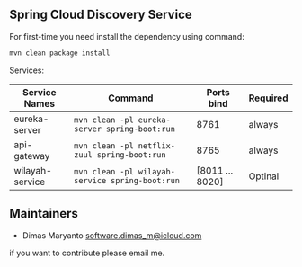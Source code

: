 ## Spring Cloud Discovery Service

For first-time you need install the dependency using command:

```bash
mvn clean package install
```

Services: 

| Service Names     | Command                                          | Ports bind         | Required    |
|---                |---                                               |---                 | ---         |
| eureka-server     | `mvn clean -pl eureka-server spring-boot:run`    | 8761               | always      |
| api-gateway       | `mvn clean -pl netflix-zuul spring-boot:run`     | 8765               | always      |
| wilayah-service   | `mvn clean -pl wilayah-service spring-boot:run`  | [8011 ... 8020]    | Optinal     |

## Maintainers

- Dimas Maryanto <software.dimas_m@icloud.com>

if you want to contribute please email me.
